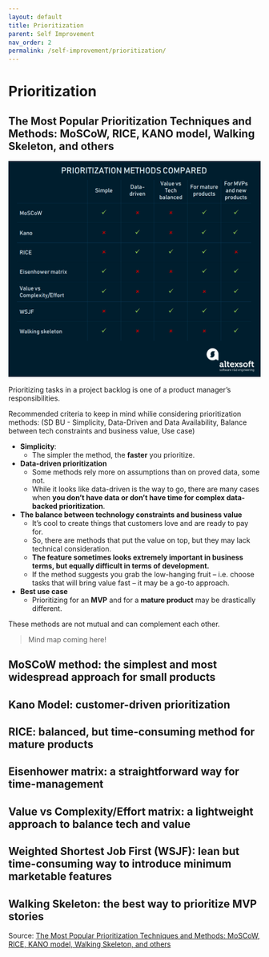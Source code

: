 ```yaml
---
layout: default
title: Prioritization
parent: Self Improvement
nav_order: 2
permalink: /self-improvement/prioritization/
---
```


# Prioritization

## The Most Popular Prioritization Techniques and Methods: MoSCoW, RICE, KANO model, Walking Skeleton, and others

![Prioritization Methods Compared](images/prioritization-methods-compared.png)

Prioritizing tasks in a project backlog is one of a product manager’s responsibilities.

Recommended criteria to keep in mind whilie considering prioritization methods: (SD BU - Simplicity, Data-Driven and Data Availability, Balance between tech constraints and business value, Use case)

- **Simplicity**: 
    - The simpler the method, the **faster** you prioritize.
- **Data-driven prioritization**
    - Some methods rely more on assumptions than on proved data, some not. 
    - While it looks like data-driven is the way to go, there are many cases when **you don’t have data or don’t have time for complex data-backed prioritization**.
- **The balance between technology constraints and business value**
    - It’s cool to create things that customers love and are ready to pay for. 
    - So, there are methods that put the value on top, but they may lack technical consideration. 
    - **The feature sometimes looks extremely important in business terms, but equally difficult in terms of development.**
    - If the method suggests you grab the low-hanging fruit – i.e. choose tasks that will bring value fast – it may be a go-to approach.
- **Best use case**
    - Prioritizing for an **MVP** and for a **mature product** may be drastically different.

These methods are not mutual and can complement each other.

> Mind map coming here!

## MoSCoW method: the simplest and most widespread approach for small products

## Kano Model: customer-driven prioritization

## RICE: balanced, but time-consuming method for mature products

## Eisenhower matrix: a straightforward way for time-management

## Value vs Complexity/Effort matrix: a lightweight approach to balance tech and value

## Weighted Shortest Job First (WSJF): lean but time-consuming way to introduce minimum marketable features

## Walking Skeleton: the best way to prioritize MVP stories


Source: [The Most Popular Prioritization Techniques and Methods: MoSCoW, RICE, KANO model, Walking Skeleton, and others](https://www.altexsoft.com/blog/business/most-popular-prioritization-techniques-and-methods-moscow-rice-kano-model-walking-skeleton-and-others/)